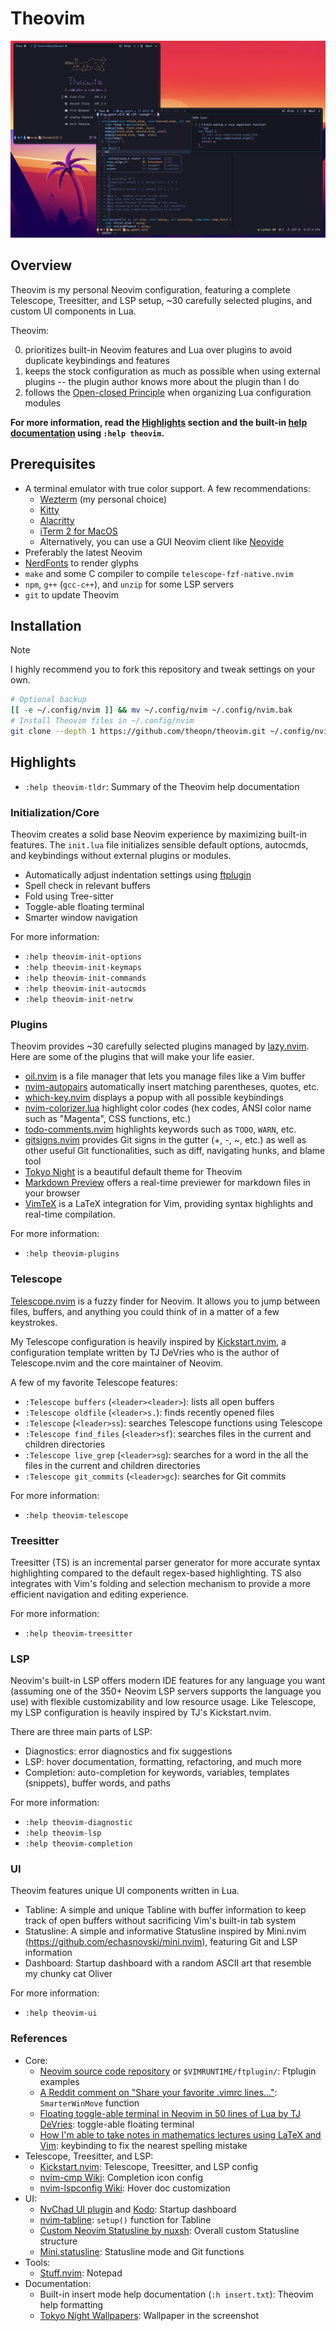 # Theovim

![theovim-banner](./assets/theovim-banner.jpg)

## Overview

Theovim is my personal Neovim configuration, featuring a complete Telescope, Treesitter, and LSP setup, ~30 carefully selected plugins, and custom UI components in Lua.

Theovim:

0. prioritizes built-in Neovim features and Lua over plugins to avoid duplicate keybindings and features
0. keeps the stock configuration as much as possible when using external plugins -- the plugin author knows more about the plugin than I do
0. follows the [Open-closed Principle](https://en.wikipedia.org/wiki/Open-closed_principle) when organizing Lua configuration modules

**For more information, read the [Highlights](#highlights) section and the built-in [help documentation](./doc/theovim.txt) using `:help theovim`.**

## Prerequisites

- A terminal emulator with true color support. A few recommendations:
    - [Wezterm](https://wezfurlong.org/wezterm/) (my personal choice)
    - [Kitty](https://sw.kovidgoyal.net/kitty/)
    - [Alacritty](https://alacritty.org/)
    - [iTerm 2 for MacOS](https://iterm2.com/)
    - Alternatively, you can use a GUI Neovim client like [Neovide](https://neovide.dev/)
- Preferably the latest Neovim
- [NerdFonts](https://www.nerdfonts.com/font-downloads) to render glyphs
- `make` and some C compiler to compile `telescope-fzf-native.nvim`
- `npm`, `g++` (`gcc-c++`), and `unzip` for some LSP servers
- `git` to update Theovim

## Installation

> [!NOTE]
> I highly recommend you to fork this repository and tweak settings on your own.

```bash
# Optional backup
[[ -e ~/.config/nvim ]] && mv ~/.config/nvim ~/.config/nvim.bak
# Install Theovim files in ~/.config/nvim
git clone --depth 1 https://github.com/theopn/theovim.git ~/.config/nvim
```

## Highlights

- `:help theovim-tldr`: Summary of the Theovim help documentation

### Initialization/Core

Theovim creates a solid base Neovim experience by maximizing built-in features.
The `init.lua` file initializes sensible default options, autocmds, and keybindings without external plugins or modules.

- Automatically adjust indentation settings using [ftplugin](./after/ftplugin/)
- Spell check in relevant buffers
- Fold using Tree-sitter
- Toggle-able floating terminal
- Smarter window navigation

For more information:

- `:help theovim-init-options`
- `:help theovim-init-keymaps`
- `:help theovim-init-commands`
- `:help theovim-init-autocmds`
- `:help theovim-init-netrw`

### Plugins

Theovim provides ~30 carefully selected plugins managed by [lazy.nvim](https://github.com/folke/lazy.nvim).
Here are some of the plugins that will make your life easier.

- [oil.nvim](https://github.com/stevearc/oil.nvim) is a file manager that lets you manage files like a Vim buffer
- [nvim-autopairs](https://github.com/windwp/nvim-autopairs) automatically insert matching parentheses, quotes, etc.
- [which-key.nvim](https://github.com/folke/which-key.nvim) displays a popup with all possible keybindings
- [nvim-colorizer.lua](https://github.com/NvChad/nvim-colorizer.lua) highlight color codes (hex codes, ANSI color name such as "Magenta", CSS functions, etc.)
- [todo-comments.nvim](https://github.com/folke/todo-comments.nvim) highlights keywords such as `TODO`, `WARN`, etc.
- [gitsigns.nvim](https://github.com/lewis6991/gitsigns.nvim) provides Git signs in the gutter (+, -, ~, etc.) as well as other useful Git functionalities, such as diff, navigating hunks, and blame tool
- [Tokyo Night](https://github.com/folke/tokyonight.nvim) is a beautiful default theme for Theovim
- [Markdown Preview](https://github.com/iamcco/markdown-preview.nvim) offers a real-time previewer for markdown files in your browser
- [VimTeX](https://github.com/lervag/vimtex) is a LaTeX integration for Vim, providing syntax highlights and real-time compilation.

For more information:

- `:help theovim-plugins`

### Telescope

[Telescope.nvim](https://github.com/nvim-telescope/telescope.nvim) is a fuzzy finder for Neovim.
It allows you to jump between files, buffers, and anything you could think of in a matter of a few keystrokes.

My Telescope configuration is heavily inspired by [Kickstart.nvim](https://github.com/nvim-lua/kickstart.nvim),
a configuration template written by TJ DeVries who is the author of Telescope.nvim and the core maintainer of Neovim.

A few of my favorite Telescope features:

- `:Telescope buffers` (`<leader><leader>`): lists all open buffers
- `:Telescope oldfile` (`<leader>s.`): finds recently opened files
- `:Telescope` (`<leader>ss`): searches Telescope functions using Telescope
- `:Telescope find_files` (`<leader>sf`): searches files in the current and children directories
- `:Telescope live_grep` (`<leader>sg`): searches for a word in the all the files in the current and children directories
- `:Telescope git_commits` (`<leader>gc`): searches for Git commits

For more information:

- `:help theovim-telescope`

### Treesitter

Treesitter (TS) is an incremental parser generator for more accurate syntax highlighting compared to the default regex-based highlighting.
TS also integrates with Vim's folding and selection mechanism to provide a more efficient navigation and editing experience.

For more information:

- `:help theovim-treesitter`

### LSP

Neovim's built-in LSP offers modern IDE features for any language you want (assuming one of the 350+ Neovim LSP servers supports the language you use) with flexible customizability and low resource usage.
Like Telescope, my LSP configuration is heavily inspired by TJ's Kickstart.nvim.

There are three main parts of LSP:

- Diagnostics: error diagnostics and fix suggestions
- LSP: hover documentation, formatting, refactoring, and much more
- Completion: auto-completion for keywords, variables, templates (snippets), buffer words, and paths

For more information:

- `:help theovim-diagnostic`
- `:help theovim-lsp`
- `:help theovim-completion`

### UI

Theovim features unique UI components written in Lua.

- Tabline: A simple and unique Tabline with buffer information to keep track of open buffers without sacrificing Vim's built-in tab system
- Statusline: A simple and informative Statusline inspired by Mini.nvim (https://github.com/echasnovski/mini.nvim), featuring Git and LSP information
- Dashboard: Startup dashboard with a random ASCII art that resemble my chunky cat Oliver

For more information:

- `:help theovim-ui`

### References

- Core:
    - [Neovim source code repository](https://github.com/neovim/neovim/tree/master/runtime/ftplugin) or `$VIMRUNTIME/ftplugin/`: Ftplugin examples
    - [A Reddit comment on "Share your favorite .vimrc lines..."](https://www.reddit.com/r/vim/comments/166a3ij/comment/jyivcnl/?utm_source=share&utm_medium=web2x&context=3): `SmarterWinMove` function
    - [Floating toggle-able terminal in Neovim in 50 lines of Lua by TJ DeVries](https://www.youtube.com/watch?v=5PIiKDES_wc): toggle-able floating terminal
    - [How I'm able to take notes in mathematics lectures using LaTeX and Vim](https://castel.dev/post/lecture-notes-1/#correcting-spelling-mistakes-on-the-fly): keybinding to fix the nearest spelling mistake
- Telescope, Treesitter, and LSP:
    - [Kickstart.nvim](https://github.com/nvim-lua/kickstart.nvim): Telescope, Treesitter, and LSP config
    - [nvim-cmp Wiki](https://github.com/hrsh7th/nvim-cmp/wiki/Menu-Appearance#basic-customisations): Completion icon config
    - [nvim-lspconfig Wiki](https://github.com/neovim/nvim-lspconfig/wiki/UI-Customization#borders): Hover doc customization
- UI:
    - [NvChad UI plugin](https://github.com/NvChad/ui) and [Kodo](https://github.com/chadcat7/kodo/blob/4513340fb87146a3ed5fde55075b991b6eb550b5/lua/ui/dash/init.lua): Startup dashboard
    - [nvim-tabline](https://github.com/crispgm/nvim-tabline): `setup()` function for Tabline
    - [Custom Neovim Statusline by nuxsh](https://nuxsh.is-a.dev/blog/custom-nvim-statusline.html): Overall custom Statusline structure
    - [Mini.statusline](https://github.com/echasnovski/mini.statusline): Statusline mode and Git functions
- Tools:
    - [Stuff.nvim](https://github.com/tamton-aquib/stuff.nvim): Notepad
- Documentation:
    - Built-in insert mode help documentation (`:h insert.txt`): Theovim help formatting
    - [Tokyo Night Wallpapers](https://github.com/tokyo-night/wallpapers/blob/main/night/minimal/stripes_00_2560x1440.png): Wallpaper in the screenshot

